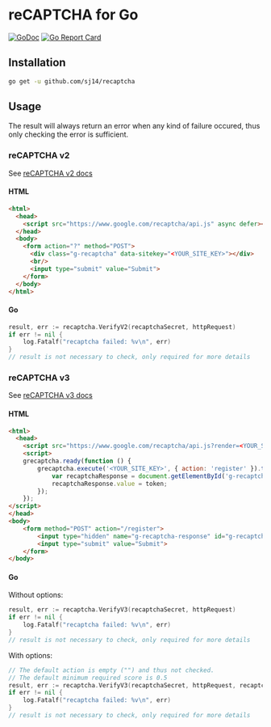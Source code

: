 # reCAPTCHA for Go

[![GoDoc](https://godoc.org/github.com/sj14/recaptcha?status.png)](https://pkg.go.dev/github.com/sj14/recaptcha?tab=doc)
[![Go Report Card](https://goreportcard.com/badge/github.com/sj14/recaptcha)](https://goreportcard.com/report/github.com/sj14/recaptcha)

## Installation

```bash
go get -u github.com/sj14/recaptcha
```

## Usage

The result will always return an error when any kind of failure occured, thus only checking the error is sufficient.

### reCAPTCHA v2

See [reCAPTCHA v2 docs](https://developers.google.com/recaptcha/docs/display)

#### HTML

```html
<html>
  <head>
    <script src="https://www.google.com/recaptcha/api.js" async defer></script>
  </head>
  <body>
    <form action="?" method="POST">
      <div class="g-recaptcha" data-sitekey="<YOUR_SITE_KEY>"></div>
      <br/>
      <input type="submit" value="Submit">
    </form>
  </body>
</html>
```

#### Go

```go
result, err := recaptcha.VerifyV2(recaptchaSecret, httpRequest)
if err != nil {
    log.Fatalf("recaptcha failed: %v\n", err)
}
// result is not necessary to check, only required for more details
```

### reCAPTCHA v3

See [reCAPTCHA v3 docs](https://developers.google.com/recaptcha/docs/v3)

#### HTML

```html
<html>
  <head>
    <script src="https://www.google.com/recaptcha/api.js?render=<YOUR_SITE_KEY>"></script>
    <script>
    grecaptcha.ready(function () {
        grecaptcha.execute('<YOUR_SITE_KEY>', { action: 'register' }).then(function (token) {
            var recaptchaResponse = document.getElementById('g-recaptcha-response');
            recaptchaResponse.value = token;
        });
    });
</script>
</head>
<body>
    <form method="POST" action="/register">
        <input type="hidden" name="g-recaptcha-response" id="g-recaptcha-response">
        <input type="submit" value="Submit">
    </form>
</body>

```

#### Go

Without options:

```go
result, err := recaptcha.VerifyV3(recaptchaSecret, httpRequest)
if err != nil {
    log.Fatalf("recaptcha failed: %v\n", err)
}
// result is not necessary to check, only required for more details
```

With options:

```go
// The default action is empty ("") and thus not checked.
// The default minimum required score is 0.5
result, err := recaptcha.VerifyV3(recaptchaSecret, httpRequest, recaptcha.Action("register"), recaptcha.MinScore(0.7))
if err != nil {
    log.Fatalf("recaptcha failed: %v\n", err)
}
// result is not necessary to check, only required for more details
```

